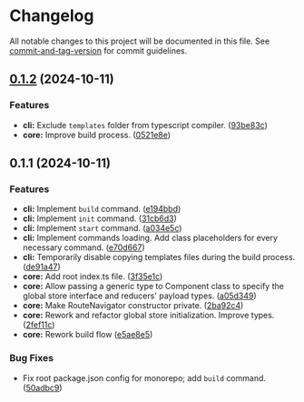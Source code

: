 # Changelog

All notable changes to this project will be documented in this file. See [commit-and-tag-version](https://github.com/absolute-version/commit-and-tag-version) for commit guidelines.

## [0.1.2](https://github.com/kotoshii/small-frontend-framework/compare/@sff-ui/cli/v0.1.1...@sff-ui/cli/v0.1.2) (2024-10-11)


### Features

* **cli:** Exclude `templates` folder from typescript compiler. ([93be83c](https://github.com/kotoshii/small-frontend-framework/commit/93be83cfcf105510b977ff34654a4c959aeaefc5))
* **core:** Improve build process. ([0521e8e](https://github.com/kotoshii/small-frontend-framework/commit/0521e8ea9031523e2bb01f8b666935425a388ff1))

## 0.1.1 (2024-10-11)


### Features

* **cli:** Implement `build` command. ([e194bbd](https://github.com/kotoshii/small-frontend-framework/commit/e194bbd864d73b1115bff4f922d73dadfc2dcf87))
* **cli:** Implement `init` command. ([31cb6d3](https://github.com/kotoshii/small-frontend-framework/commit/31cb6d3d56809dc46d0c3775af6ad878ef1bd5d1))
* **cli:** Implement `start` command. ([a034e5c](https://github.com/kotoshii/small-frontend-framework/commit/a034e5c43f11cd1b83c6815dbd4f8df2a747c862))
* **cli:** Implement commands loading. Add class placeholders for every necessary command. ([e70d667](https://github.com/kotoshii/small-frontend-framework/commit/e70d6679daab4c4c6acf63717cacd3e55e77e61b))
* **cli:** Temporarily disable copying templates files during the build process. ([de91a47](https://github.com/kotoshii/small-frontend-framework/commit/de91a47cd450a190e27cbd668a8743129e3ac25a))
* **core:** Add root index.ts file. ([3f35e1c](https://github.com/kotoshii/small-frontend-framework/commit/3f35e1c0d6592f075d124913d8d1092ce51e5b0f))
* **core:** Allow passing a generic type to Component class to specify the global store interface and reducers' payload types. ([a05d349](https://github.com/kotoshii/small-frontend-framework/commit/a05d349fcd1cfe210f5ad4c49ff6cbd1154435a5))
* **core:** Make RouteNavigator constructor private. ([2ba92c4](https://github.com/kotoshii/small-frontend-framework/commit/2ba92c45a0627aa9fd57d01de649930c8e8f317b))
* **core:** Rework and refactor global store initialization. Improve types. ([2fef11c](https://github.com/kotoshii/small-frontend-framework/commit/2fef11cf21bca5847e7ead410cb5d7abffe0612b))
* **core:** Rework build flow ([e5ae8e5](https://github.com/kotoshii/small-frontend-framework/commit/e5ae8e56a2f8866b3133415bac31c5e93fb1c1d1))


### Bug Fixes

* Fix root package.json config for monorepo; add `build` command. ([50adbc9](https://github.com/kotoshii/small-frontend-framework/commit/50adbc90ab524f6ad11b3a243187908a310d6fa3))
